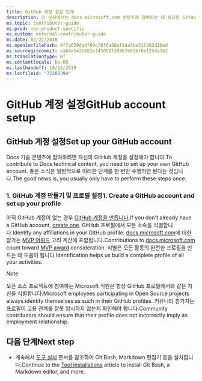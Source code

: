 ```yaml
---
title: GitHub 계정 설정 단계
description: 이 문서에서는 docs.microsoft.com 콘텐츠에 참여하는 데 필요한 GitHub 계정을 설정하는 프로세스를 단계별로 안내합니다.
ms.topic: contributor-guide
ms.prod: non-product-specific
ms.custom: external-contributor-guide
ms.date: 02/27/2018
ms.openlocfilehash: 4f7a639da4f69cf8f6a88ef1da3be31f262d1bed
ms.sourcegitcommit: ca84e542b081e145052f38967e826f6ef25da1b2
ms.translationtype: HT
ms.contentlocale: ko-KR
ms.lasthandoff: 10/12/2019
ms.locfileid: "72288394"
---
```

# <a name="github-account-setup"></a><span data-ttu-id="6ff15-103">GitHub 계정 설정</span><span class="sxs-lookup"><span data-stu-id="6ff15-103">GitHub account setup</span></span>

## <a name="set-up-your-github-account"></a><span data-ttu-id="6ff15-104">GitHub 계정 설정</span><span class="sxs-lookup"><span data-stu-id="6ff15-104">Set up your GitHub account</span></span>

<span data-ttu-id="6ff15-105">Docs 기술 콘텐츠에 참여하려면 자신의 GitHub 계정을 설정해야 합니다.</span><span class="sxs-lookup"><span data-stu-id="6ff15-105">To contribute to Docs technical content, you need to set up your own GitHub account.</span></span> <span data-ttu-id="6ff15-106">좋은 소식은 일반적으로 이러한 단계를 한 번만 수행하면 된다는 것입니다.</span><span class="sxs-lookup"><span data-stu-id="6ff15-106">The good news is, you usually only have to perform these steps once.</span></span>

### <a name="1-create-a-github-account-and-set-up-your-profile"></a><span data-ttu-id="6ff15-107">1. GitHub 계정 만들기 및 프로필 설정</span><span class="sxs-lookup"><span data-stu-id="6ff15-107">1. Create a GitHub account and set up your profile</span></span>

<span data-ttu-id="6ff15-108">아직 GitHub 계정이 없는 경우 [GitHub 계정을 만듭니다](https://github.com/join).</span><span class="sxs-lookup"><span data-stu-id="6ff15-108">If you don't already have a GitHub account, [create one](https://github.com/join).</span></span> <span data-ttu-id="6ff15-109">GitHub 프로필에서 모든 소속을 식별합니다.</span><span class="sxs-lookup"><span data-stu-id="6ff15-109">Identify any affiliations in your GitHub profile.</span></span> <span data-ttu-id="6ff15-110">[docs.microsoft.com](https://docs.microsoft.com)에 대한 참가는 [MVP 어워드](https://mvp.microsoft.com) 고려 계산에 포함됩니다.</span><span class="sxs-lookup"><span data-stu-id="6ff15-110">Contributions to [docs.microsoft.com](https://docs.microsoft.com) count toward [MVP award](https://mvp.microsoft.com) consideration.</span></span> <span data-ttu-id="6ff15-111">식별은 모든 활동의 완전한 프로필을 만드는 데 도움이 됩니다.</span><span class="sxs-lookup"><span data-stu-id="6ff15-111">Identification helps us build a complete profile of all your activities.</span></span>

>[!NOTE]
> <span data-ttu-id="6ff15-112">오픈 소스 프로젝트에 참여하는 Microsoft 직원은 항상 GitHub 프로필에서와 같은 자신을 식별합니다.</span><span class="sxs-lookup"><span data-stu-id="6ff15-112">Microsoft employees participating in Open Source projects always identify themselves as such in their GitHub profiles.</span></span> <span data-ttu-id="6ff15-113">커뮤니티 참가자는 프로필이 고용 관계를 잘못 암시하지 않는지 확인해야 합니다.</span><span class="sxs-lookup"><span data-stu-id="6ff15-113">Community contributors should ensure that their profile does not incorrectly imply an employment relationship.</span></span>

## <a name="next-step"></a><span data-ttu-id="6ff15-114">다음 단계</span><span class="sxs-lookup"><span data-stu-id="6ff15-114">Next step</span></span>

* <span data-ttu-id="6ff15-115">계속해서 [도구 설치](get-started-setup-tools.md) 문서를 참조하여 Git Bash, Markdown 편집기 등을 설치합니다.</span><span class="sxs-lookup"><span data-stu-id="6ff15-115">Continue to the [Tool installations](get-started-setup-tools.md) article to install Git Bash, a Markdown editor, and more.</span></span>
